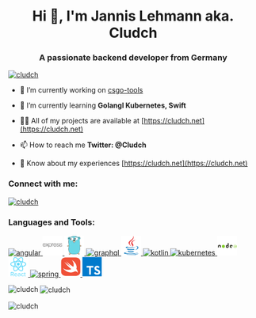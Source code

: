 <h1 align="center">Hi 👋, I'm Jannis Lehmann aka. Cludch</h1>
<h3 align="center">A passionate backend developer from Germany</h3>

<p align="left"> <a href="https://twitter.com/cludch" target="blank"><img src="https://img.shields.io/twitter/follow/cludch?logo=twitter&style=for-the-badge" alt="cludch" /></a> </p>

- 🔭 I’m currently working on [csgo-tools](https://github.com/Cludch/csgo-tools)

- 🌱 I’m currently learning **Golangl Kubernetes, Swift**

- 👨‍💻 All of my projects are available at [https://cludch.net](https://cludch.net)

- 📫 How to reach me **Twitter: @Cludch**

- 📄 Know about my experiences [https://cludch.net](https://cludch.net)

<h3 align="left">Connect with me:</h3>
<p align="left">
<a href="https://twitter.com/cludch" target="blank"><img align="center" src="https://raw.githubusercontent.com/rahuldkjain/github-profile-readme-generator/master/src/images/icons/Social/twitter.svg" alt="cludch" height="30" width="40" /></a>
</p>

<h3 align="left">Languages and Tools:</h3>
<p align="left"> <a href="https://angular.io" target="_blank" rel="noreferrer"> <img src="https://angular.io/assets/images/logos/angular/angular.svg" alt="angular" width="40" height="40"/> </a> <a href="https://expressjs.com" target="_blank" rel="noreferrer"> <img src="https://raw.githubusercontent.com/devicons/devicon/master/icons/express/express-original-wordmark.svg" alt="express" width="40" height="40"/> </a> <a href="https://golang.org" target="_blank" rel="noreferrer"> <img src="https://raw.githubusercontent.com/devicons/devicon/master/icons/go/go-original.svg" alt="go" width="40" height="40"/> </a> <a href="https://graphql.org" target="_blank" rel="noreferrer"> <img src="https://www.vectorlogo.zone/logos/graphql/graphql-icon.svg" alt="graphql" width="40" height="40"/> </a> <a href="https://www.java.com" target="_blank" rel="noreferrer"> <img src="https://raw.githubusercontent.com/devicons/devicon/master/icons/java/java-original.svg" alt="java" width="40" height="40"/> </a> <a href="https://kotlinlang.org" target="_blank" rel="noreferrer"> <img src="https://www.vectorlogo.zone/logos/kotlinlang/kotlinlang-icon.svg" alt="kotlin" width="40" height="40"/> </a> <a href="https://kubernetes.io" target="_blank" rel="noreferrer"> <img src="https://www.vectorlogo.zone/logos/kubernetes/kubernetes-icon.svg" alt="kubernetes" width="40" height="40"/> </a> <a href="https://nodejs.org" target="_blank" rel="noreferrer"> <img src="https://raw.githubusercontent.com/devicons/devicon/master/icons/nodejs/nodejs-original-wordmark.svg" alt="nodejs" width="40" height="40"/> </a> <a href="https://reactjs.org/" target="_blank" rel="noreferrer"> <img src="https://raw.githubusercontent.com/devicons/devicon/master/icons/react/react-original-wordmark.svg" alt="react" width="40" height="40"/> </a> <a href="https://spring.io/" target="_blank" rel="noreferrer"> <img src="https://www.vectorlogo.zone/logos/springio/springio-icon.svg" alt="spring" width="40" height="40"/> </a> <a href="https://developer.apple.com/swift/" target="_blank" rel="noreferrer"> <img src="https://raw.githubusercontent.com/devicons/devicon/master/icons/swift/swift-original.svg" alt="swift" width="40" height="40"/> </a> <a href="https://www.typescriptlang.org/" target="_blank" rel="noreferrer"> <img src="https://raw.githubusercontent.com/devicons/devicon/master/icons/typescript/typescript-original.svg" alt="typescript" width="40" height="40"/> </a> </p>

<p><img align="left" src="https://github-readme-stats.vercel.app/api/top-langs?username=cludch&show_icons=true&locale=en&layout=compact" alt="cludch" /></p>

<p>&nbsp;<img align="center" src="https://github-readme-stats.vercel.app/api?username=cludch&show_icons=true&locale=en" alt="cludch" /></p>

<p><img align="center" src="https://github-readme-streak-stats.herokuapp.com/?user=cludch&" alt="cludch" /></p>
